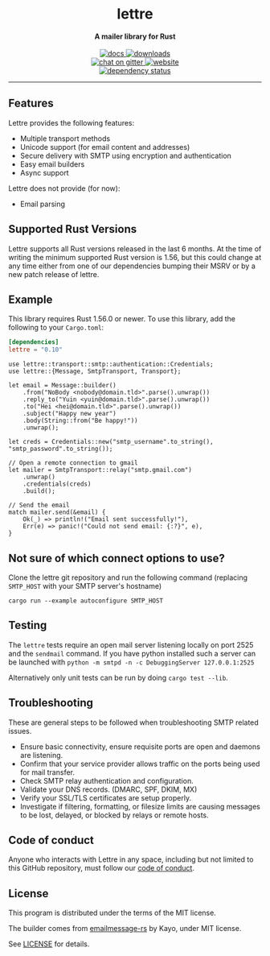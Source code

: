 <h1 align="center">lettre</h1>
<div align="center">
 <strong>
   A mailer library for Rust
 </strong>
</div>

<br />

<div align="center">
  <a href="https://docs.rs/lettre">
    <img src="https://docs.rs/lettre/badge.svg"
      alt="docs" />
  </a>
  <a href="https://crates.io/crates/lettre">
    <img src="https://img.shields.io/crates/d/lettre.svg"
      alt="downloads" />
  </a>
  <br />
  <a href="https://gitter.im/lettre/lettre">
    <img src="https://badges.gitter.im/lettre/lettre.svg"
      alt="chat on gitter" />
  </a>
  <a href="https://lettre.rs">
    <img src="https://img.shields.io/badge/visit-website-blueviolet"
      alt="website" />
  </a>
</div>

<div align="center">
  <a href="https://deps.rs/crate/lettre/0.10.0">
    <img src="https://deps.rs/crate/lettre/0.10.0/status.svg"
      alt="dependency status" />
  </a>
</div>

---

## Features

Lettre provides the following features:

* Multiple transport methods
* Unicode support (for email content and addresses)
* Secure delivery with SMTP using encryption and authentication
* Easy email builders
* Async support

Lettre does not provide (for now):

* Email parsing

## Supported Rust Versions

Lettre supports all Rust versions released in the last 6 months. At the time of writing
the minimum supported Rust version is 1.56, but this could change at any time either from
one of our dependencies bumping their MSRV or by a new patch release of lettre.

## Example

This library requires Rust 1.56.0 or newer.
To use this library, add the following to your `Cargo.toml`:

```toml
[dependencies]
lettre = "0.10"
```

```rust,no_run
use lettre::transport::smtp::authentication::Credentials;
use lettre::{Message, SmtpTransport, Transport};

let email = Message::builder()
    .from("NoBody <nobody@domain.tld>".parse().unwrap())
    .reply_to("Yuin <yuin@domain.tld>".parse().unwrap())
    .to("Hei <hei@domain.tld>".parse().unwrap())
    .subject("Happy new year")
    .body(String::from("Be happy!"))
    .unwrap();

let creds = Credentials::new("smtp_username".to_string(), "smtp_password".to_string());

// Open a remote connection to gmail
let mailer = SmtpTransport::relay("smtp.gmail.com")
    .unwrap()
    .credentials(creds)
    .build();

// Send the email
match mailer.send(&email) {
    Ok(_) => println!("Email sent successfully!"),
    Err(e) => panic!("Could not send email: {:?}", e),
}
```

## Not sure of which connect options to use?

Clone the lettre git repository and run the following command (replacing `SMTP_HOST` with your SMTP server's hostname)

```shell
cargo run --example autoconfigure SMTP_HOST
```

## Testing

The `lettre` tests require an open mail server listening locally on port 2525 and the `sendmail` command. If you have python installed 
such a server can be launched with `python -m smtpd -n -c DebuggingServer 127.0.0.1:2525`

Alternatively only unit tests can be run by doing `cargo test --lib`.

## Troubleshooting

These are general steps to be followed when troubleshooting SMTP related issues.

- Ensure basic connectivity, ensure requisite ports are open and daemons are listening.
- Confirm that your service provider allows traffic on the ports being used for mail transfer.
- Check SMTP relay authentication and configuration.
- Validate your DNS records. (DMARC, SPF, DKIM, MX)
- Verify your SSL/TLS certificates are setup properly.
- Investigate if filtering, formatting, or filesize limits are causing messages to be lost, delayed, or blocked by relays or remote hosts.

## Code of conduct

Anyone who interacts with Lettre in any space, including but not limited to
this GitHub repository, must follow our [code of conduct](https://github.com/lettre/lettre/blob/master/CODE_OF_CONDUCT.md).

## License

This program is distributed under the terms of the MIT license.

The builder comes from [emailmessage-rs](https://github.com/katyo/emailmessage-rs) by
Kayo, under MIT license.

See [LICENSE](./LICENSE) for details.
